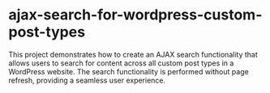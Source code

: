 # ajax-search-for-wordpress-custom-post-types
This project demonstrates how to create an AJAX search functionality that allows users to search for content across all custom post types in a WordPress website. The search functionality is performed without page refresh, providing a seamless user experience.
